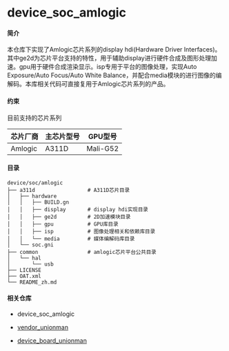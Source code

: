 # device_soc_amlogic

#### 简介

本仓库下实现了Amlogic芯片系列的display hdi(Hardware Driver Interfaces)。其中ge2d为芯片平台支持的特性，用于辅助display进行硬件合成及图形处理加速。gpu用于硬件合成渲染显示。isp专用于平台的图像处理，实现Auto Exposure/Auto Focus/Auto White Balance，并配合media模块的进行图像的编解码。本库相关代码可直接复用于Amlogic芯片系列的产品。

#### 约束

目前支持的芯片系列

| 芯片厂商    | 主芯片型号 | GPU型号    |
| ------- | ----- | -------- |
| Amlogic | A311D | Mali-G52 |

#### 目录

```
device/soc/amlogic
├── a311d                 # A311D芯片目录
│   ├── hardware
│   │   ├── BUILD.gn
│   │   ├── display       # display hdi实现目录
│   │   ├── ge2d          # 2D加速模块目录
│   │   ├── gpu           # GPU库目录
│   │   ├── isp           # 图像处理相关和依赖库目录
│   │   └── media         # 媒体编解码库目录
│   └── soc.gni
├── common                # amlogic芯片平台公共目录
│   └── hal
│       └── usb
├── LICENSE
├── OAT.xml
└── README_zh.md
```

#### 相关仓库

- device_soc_amlogic

- [vendor_unionman](https://gitee.com/openharmony-sig/vendor_unionman)

- [device_board_unionman](https://gitee.com/openharmony-sig/device_board_unionman)